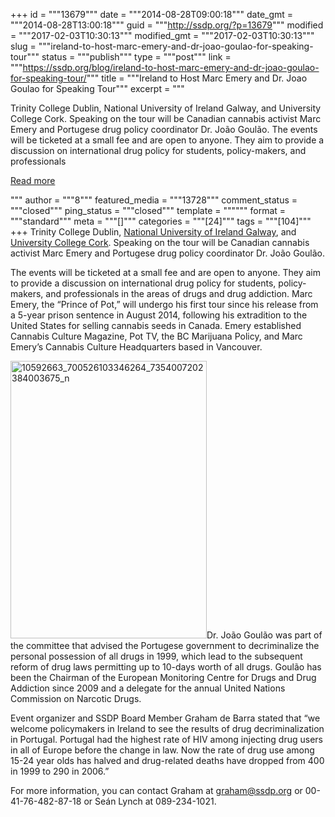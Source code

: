 +++
id = """13679"""
date = """2014-08-28T09:00:18"""
date_gmt = """2014-08-28T13:00:18"""
guid = """http://ssdp.org/?p=13679"""
modified = """2017-02-03T10:30:13"""
modified_gmt = """2017-02-03T10:30:13"""
slug = """ireland-to-host-marc-emery-and-dr-joao-goulao-for-speaking-tour"""
status = """publish"""
type = """post"""
link = """https://ssdp.org/blog/ireland-to-host-marc-emery-and-dr-joao-goulao-for-speaking-tour/"""
title = """Ireland to Host Marc Emery and Dr. Joao Goulao for Speaking Tour"""
excerpt = """<p>Trinity College Dublin, National University of Ireland Galway, and University College Cork. Speaking on the tour will be Canadian cannabis activist Marc Emery and Portugese drug policy coordinator Dr. João Goulão. The events will be ticketed at a small fee and are open to anyone. They aim to provide a discussion on international drug policy for students, policy-makers, and professionals</p>
<div class="h10"></div>
<p><a class="more-link2 flat" href="https://ssdp.org/blog/ireland-to-host-marc-emery-and-dr-joao-goulao-for-speaking-tour/">Read more</a></p>
"""
author = """8"""
featured_media = """13728"""
comment_status = """closed"""
ping_status = """closed"""
template = """"""
format = """standard"""
meta = """[]"""
categories = """[24]"""
tags = """[104]"""
+++
Trinity College Dublin, <a href="https://www.facebook.com/events/567595006682269/" target="_blank">National University of Ireland Galway</a>, and <a href="https://www.facebook.com/events/756190751111099/" target="_blank">University College Cork</a>. Speaking on the tour will be Canadian cannabis activist Marc Emery and Portugese drug policy coordinator Dr. João Goulão.

The events will be ticketed at a small fee and are open to anyone. They aim to provide a discussion on international drug policy for students, policy-makers, and professionals in the areas of drugs and drug addiction. Marc Emery, the &#8220;Prince of Pot,&#8221; will undergo his first tour since his release from a 5-year prison sentence in August 2014, following his extradition to the United States for selling cannabis seeds in Canada. Emery established Cannabis Culture Magazine, Pot TV, the BC Marijuana Policy, and Marc Emery&#8217;s Cannabis Culture Headquarters based in Vancouver.

<a href="http://ssdp.org/assets/10592663_700526103346264_7354007202384003675_n.jpg"><img class="alignright wp-image-13680" src="http://ssdp.org/assets/10592663_700526103346264_7354007202384003675_n-212x300.jpg" alt="10592663_700526103346264_7354007202384003675_n" width="314" height="444" /></a>Dr. João Goulão was part of the committee that advised the Portugese government to decriminalize the personal possession of all drugs in 1999, which lead to the subsequent reform of drug laws permitting up to 10-days worth of all drugs. Goulão has been the Chairman of the European Monitoring Centre for Drugs and Drug Addiction since 2009 and a delegate for the annual United Nations Commission on Narcotic Drugs.

Event organizer and SSDP Board Member Graham de Barra stated that &#8220;we welcome policymakers in Ireland to see the results of drug decriminalization in Portugal. Portugal had the highest rate of HIV among injecting drug users in all of Europe before the change in law. Now the rate of drug use among 15-24 year olds has halved and drug-related deaths have dropped from 400 in 1999 to 290 in 2006.&#8221;

For more information, you can contact Graham at graham@ssdp.org or 00-41-76-482-87-18 or Seán Lynch at 089-234-1021.
